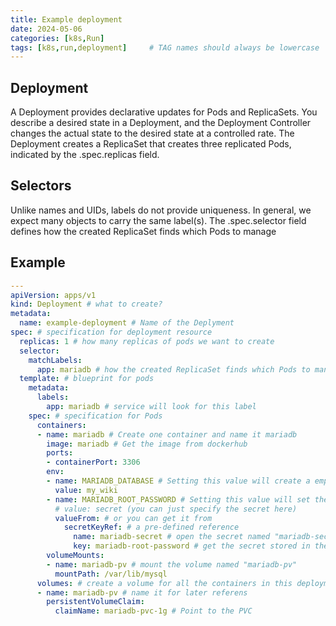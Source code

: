 ```yaml
---
title: Example deployment
date: 2024-05-06
categories: [k8s,Run]
tags: [k8s,run,deployment]     # TAG names should always be lowercase
---
```


## Deployment

A Deployment provides declarative updates for Pods and ReplicaSets.
You describe a desired state in a Deployment, and the Deployment Controller changes the actual state to the desired state at a controlled rate.
The Deployment creates a ReplicaSet that creates three replicated Pods, indicated by the .spec.replicas field.

## Selectors

Unlike names and UIDs, labels do not provide uniqueness. In general, we expect many objects to carry the same label(s).
The .spec.selector field defines how the created ReplicaSet finds which Pods to manage

## Example

```yaml
---
apiVersion: apps/v1
kind: Deployment # what to create?
metadata:
  name: example-deployment # Name of the Deplyment
spec: # specification for deployment resource
  replicas: 1 # how many replicas of pods we want to create
  selector:
    matchLabels:
      app: mariadb # how the created ReplicaSet finds which Pods to manage (easy to forget)
  template: # blueprint for pods
    metadata:
      labels:
        app: mariadb # service will look for this label
    spec: # specification for Pods
      containers:
      - name: mariadb # Create one container and name it mariadb
        image: mariadb # Get the image from dockerhub
        ports:
        - containerPort: 3306 
        env:
        - name: MARIADB_DATABASE # Setting this value will create a empty database
          value: my_wiki
        - name: MARIADB_ROOT_PASSWORD # Setting this value will set the root password
          # value: secret (you can just specify the secret here)
          valueFrom: # or you can get it from
            secretKeyRef: # a pre-defined reference
              name: mariadb-secret # open the secret named "mariadb-secret"
              key: mariadb-root-password # get the secret stored in the key "mariadb-root-password"
        volumeMounts:
        - name: mariadb-pv # mount the volume named "mariadb-pv"
          mountPath: /var/lib/mysql
      volumes: # create a volume for all the containers in this deployment (normaly just the one)
      - name: mariadb-pv # name it for later referens
        persistentVolumeClaim:
          claimName: mariadb-pvc-1g # Point to the PVC
```
